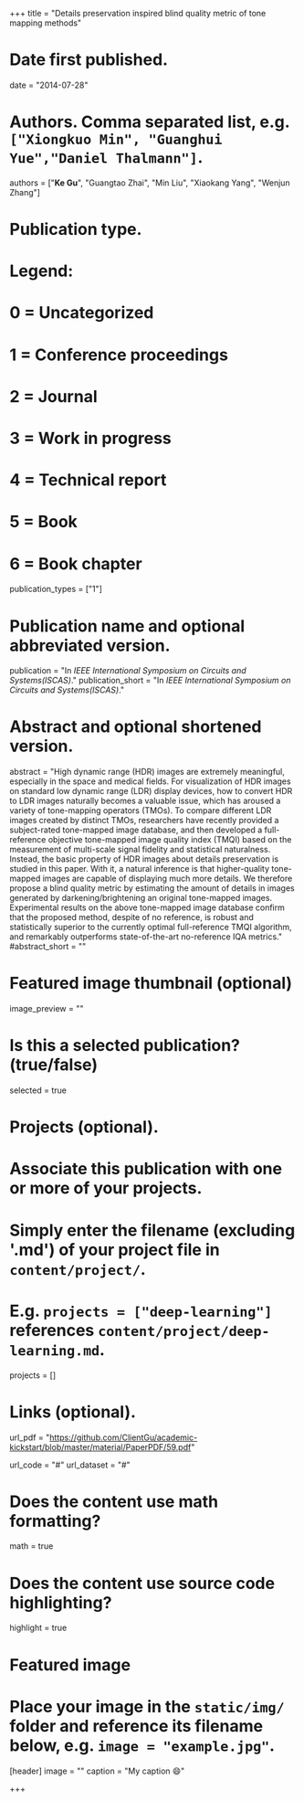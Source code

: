 +++
title = "Details preservation inspired blind quality metric of tone mapping methods"

# Date first published.
date = "2014-07-28"

# Authors. Comma separated list, e.g. `["Xiongkuo Min", "Guanghui Yue","Daniel Thalmann"]`.
authors = ["**Ke Gu**", "Guangtao Zhai", "Min Liu", "Xiaokang Yang", "Wenjun Zhang"]
# Publication type.
# Legend:
# 0 = Uncategorized
# 1 = Conference proceedings
# 2 = Journal
# 3 = Work in progress
# 4 = Technical report
# 5 = Book
# 6 = Book chapter
publication_types = ["1"]

# Publication name and optional abbreviated version.
publication = "In *IEEE International Symposium on Circuits and Systems(ISCAS)*."
publication_short = "In *IEEE International Symposium on Circuits and Systems(ISCAS)*."

# Abstract and optional shortened version.
abstract = "High dynamic range (HDR) images are extremely meaningful, especially in the space and medical fields. For visualization of HDR images on standard low dynamic range (LDR) display devices, how to convert HDR to LDR images naturally becomes a valuable issue, which has aroused a variety of tone-mapping operators (TMOs). To compare different LDR images created by distinct TMOs, researchers have recently provided a subject-rated tone-mapped image database, and then developed a full-reference objective tone-mapped image quality index (TMQI) based on the measurement of multi-scale signal fidelity and statistical naturalness. Instead, the basic property of HDR images about details preservation is studied in this paper. With it, a natural inference is that higher-quality tone-mapped images are capable of displaying much more details. We therefore propose a blind quality metric by estimating the amount of details in images generated by darkening/brightening an original tone-mapped images. Experimental results on the above tone-mapped image database confirm that the proposed method, despite of no reference, is robust and statistically superior to the currently optimal full-reference TMQI algorithm, and remarkably outperforms state-of-the-art no-reference IQA metrics."
#abstract_short = ""

# Featured image thumbnail (optional)
image_preview = ""

# Is this a selected publication? (true/false)
selected = true

# Projects (optional).
#   Associate this publication with one or more of your projects.
#   Simply enter the filename (excluding '.md') of your project file in `content/project/`.
#   E.g. `projects = ["deep-learning"]` references `content/project/deep-learning.md`.
projects = []

# Links (optional).
url_pdf = "https://github.com/ClientGu/academic-kickstart/blob/master/material/PaperPDF/59.pdf"

url_code = "#"
url_dataset = "#"


# Does the content use math formatting?
math = true

# Does the content use source code highlighting?
highlight = true

# Featured image
# Place your image in the `static/img/` folder and reference its filename below, e.g. `image = "example.jpg"`.
[header]
image = ""
caption = "My caption 😄"

+++
